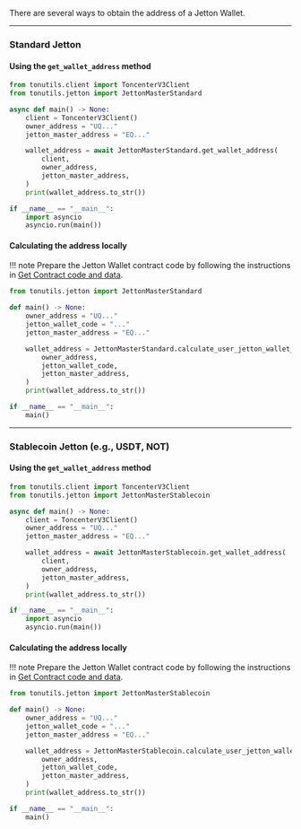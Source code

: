 
There are several ways to obtain the address of a Jetton Wallet.

---

### Standard Jetton

#### Using the `get_wallet_address` method

```python
from tonutils.client import ToncenterV3Client
from tonutils.jetton import JettonMasterStandard

async def main() -> None:
    client = ToncenterV3Client()
    owner_address = "UQ..."
    jetton_master_address = "EQ..."

    wallet_address = await JettonMasterStandard.get_wallet_address(
        client,
        owner_address,
        jetton_master_address,
    )
    print(wallet_address.to_str())

if __name__ == "__main__":
    import asyncio
    asyncio.run(main())
```

#### Calculating the address locally

!!! note
    Prepare the Jetton Wallet contract code by following the instructions in [Get Contract code and data](get-contract-code-and-data.md).

```python
from tonutils.jetton import JettonMasterStandard

def main() -> None:
    owner_address = "UQ..."
    jetton_wallet_code = "..."
    jetton_master_address = "EQ..."

    wallet_address = JettonMasterStandard.calculate_user_jetton_wallet_address(
        owner_address,
        jetton_wallet_code,
        jetton_master_address,
    )
    print(wallet_address.to_str())

if __name__ == "__main__":
    main()
```

---

### Stablecoin Jetton (e.g., USD₮, NOT)

#### Using the `get_wallet_address` method

```python
from tonutils.client import ToncenterV3Client
from tonutils.jetton import JettonMasterStablecoin

async def main() -> None:
    client = ToncenterV3Client()
    owner_address = "UQ..."
    jetton_master_address = "EQ..."

    wallet_address = await JettonMasterStablecoin.get_wallet_address(
        client,
        owner_address,
        jetton_master_address,
    )
    print(wallet_address.to_str())

if __name__ == "__main__":
    import asyncio
    asyncio.run(main())
```

#### Calculating the address locally

!!! note
    Prepare the Jetton Wallet contract code by following the instructions in [Get Contract code and data](get-contract-code-and-data.md).

```python
from tonutils.jetton import JettonMasterStablecoin

def main() -> None:
    owner_address = "UQ..."
    jetton_wallet_code = "..."
    jetton_master_address = "EQ..."

    wallet_address = JettonMasterStablecoin.calculate_user_jetton_wallet_address(
        owner_address,
        jetton_wallet_code,
        jetton_master_address,
    )
    print(wallet_address.to_str())

if __name__ == "__main__":
    main()
```
